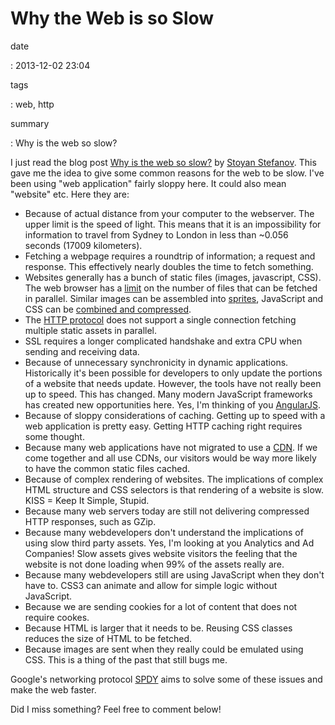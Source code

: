 Why the Web is so Slow
======================

date

:   2013-12-02 23:04

tags

:   web, http

summary

:   Why is the web so slow?

I just read the blog post [Why is the web so
slow?](http://calendar.perfplanet.com/2013/why-is-the-web-so-slow/) by
[Stoyan Stefanov](http://www.phpied.com/). This gave me the idea to give
some common reasons for the web to be slow. I've been using "web
application" fairly sloppy here. It could also mean "website" etc. Here
they are:

-   Because of actual distance from your computer to the webserver. The
    upper limit is the speed of light. This means that it is an
    impossibility for information to travel from Sydney to London in
    less than \~0.056 seconds (17009 kilometers).
-   Fetching a webpage requires a roundtrip of information; a request
    and response. This effectively nearly doubles the time to
    fetch something.
-   Websites generally has a bunch of static files (images,
    javascript, CSS). The web browser has a
    [limit](http://stackoverflow.com/questions/985431/max-parallel-http-connections-in-a-browser)
    on the number of files that can be fetched in parallel. Similar
    images can be assembled into
    [sprites](http://css-tricks.com/css-sprites/), JavaScript and CSS
    can be [combined and compressed](https://code.google.com/p/minify/).
-   The [HTTP
    protocol](https://en.wikipedia.org/wiki/Hypertext_Transfer_Protocol)
    does not support a single connection fetching multiple static assets
    in parallel.
-   SSL requires a longer complicated handshake and extra CPU when
    sending and receiving data.
-   Because of unnecessary synchronicity in dynamic applications.
    Historically it's been possible for developers to only update the
    portions of a website that needs update. However, the tools have not
    really been up to speed. This has changed. Many modern JavaScript
    frameworks has created new opportunities here. Yes, I'm thinking of
    you [AngularJS](http://angularjs.org/).
-   Because of sloppy considerations of caching. Getting up to speed
    with a web application is pretty easy. Getting HTTP caching right
    requires some thought.
-   Because many web applications have not migrated to use a
    [CDN](https://en.wikipedia.org/wiki/Content_delivery_network). If we
    come together and all use CDNs, our visitors would be way more
    likely to have the common static files cached.
-   Because of complex rendering of websites. The implications of
    complex HTML structure and CSS selectors is that rendering of a
    website is slow. KISS = Keep It Simple, Stupid.
-   Because many web servers today are still not delivering compressed
    HTTP responses, such as GZip.
-   Because many webdevelopers don't understand the implications of
    using slow third party assets. Yes, I'm looking at you Analytics and
    Ad Companies! Slow assets gives website visitors the feeling that
    the website is not done loading when 99% of the assets really are.
-   Because many webdevelopers still are using JavaScript when they
    don't have to. CSS3 can animate and allow for simple logic
    without JavaScript.
-   Because we are sending cookies for a lot of content that does not
    require cookes.
-   Because HTML is larger that it needs to be. Reusing CSS classes
    reduces the size of HTML to be fetched.
-   Because images are sent when they really could be emulated
    using CSS. This is a thing of the past that still bugs me.

Google's networking protocol [SPDY](https://en.wikipedia.org/wiki/SPDY)
aims to solve some of these issues and make the web faster.

Did I miss something? Feel free to comment below!
